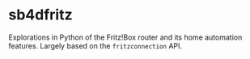 # sb4dfritz
Explorations in Python of the Fritz!Box router and its home automation features. Largely based on the `fritzconnection` API.
